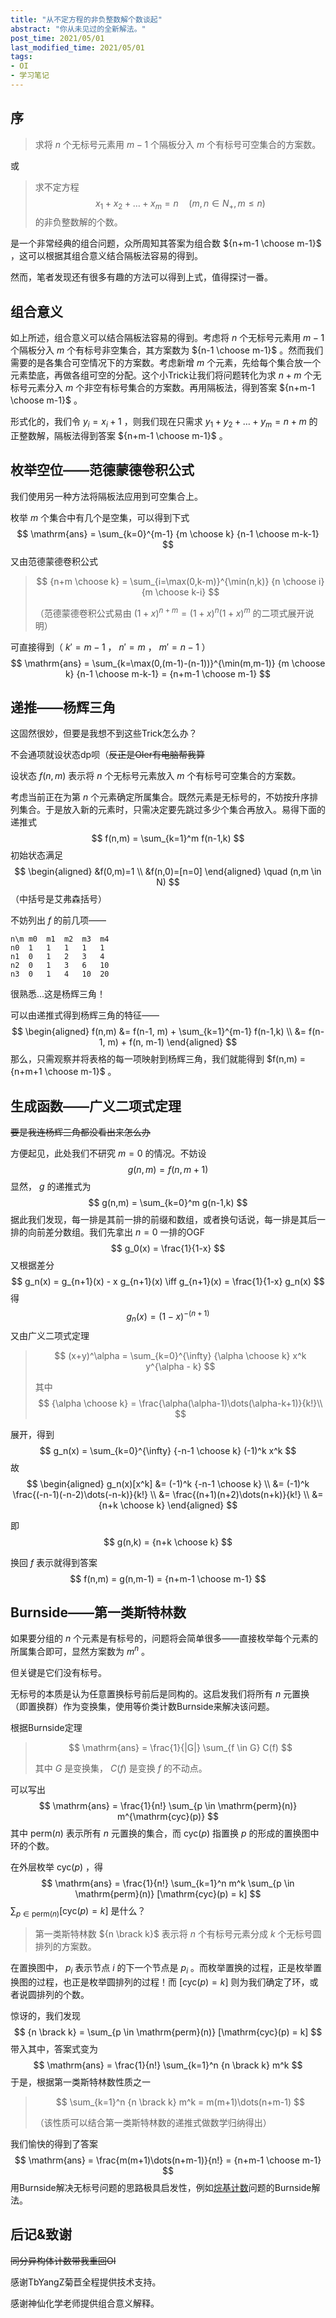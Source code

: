 ```yaml
---
title: "从不定方程的非负整数解个数谈起"
abstract: "你从未见过的全新解法。"
post_time: 2021/05/01
last_modified_time: 2021/05/01
tags:
- OI
- 学习笔记
---
```

## 序

>求将 $n$ 个无标号元素用 $m-1$ 个隔板分入 $m$ 个有标号可空集合的方案数。

或

>求不定方程
>$$
>x_1 + x_2 + \dots + x_m = n \quad (m,n \in N_+, m \le n)
>$$
>的非负整数解的个数。

是一个非常经典的组合问题，众所周知其答案为组合数 ${n+m-1 \choose m-1}$ ，这可以根据其组合意义结合隔板法容易的得到。

然而，笔者发现还有很多有趣的方法可以得到上式，值得探讨一番。

## 组合意义

如上所述，组合意义可以结合隔板法容易的得到。考虑将 $n$ 个无标号元素用 $m-1$ 个隔板分入 $m$ 个有标号非空集合，其方案数为 ${n-1 \choose m-1}$ 。然而我们需要的是各集合可空情况下的方案数。考虑新增 $m$ 个元素，先给每个集合放一个元素垫底，再做各组可空的分配。这个小Trick让我们将问题转化为求 $n+m$ 个无标号元素分入 $m$ 个非空有标号集合的方案数。再用隔板法，得到答案 ${n+m-1 \choose m-1}$ 。

形式化的，我们令 $y_i = x_i + 1$ ，则我们现在只需求 $y_1 + y_2 + \dots + y_m = n + m$ 的正整数解，隔板法得到答案 ${n+m-1 \choose m-1}$ 。

## 枚举空位——范德蒙德卷积公式

我们使用另一种方法将隔板法应用到可空集合上。

枚举 $m$ 个集合中有几个是空集，可以得到下式
$$
\mathrm{ans} = \sum_{k=0}^{m-1} {m \choose k} {n-1 \choose m-k-1}
$$
又由范德蒙德卷积公式

>$$
>{n+m \choose k} = \sum_{i=\max(0,k-m)}^{\min(n,k)} {n \choose i} {m \choose k-i}
>$$
>
>（范德蒙德卷积公式易由 $(1+x)^{n+m} = (1+x)^n (1+ x)^m$ 的二项式展开说明）

可直接得到（ $k' = m-1$ ， $n' = m$ ， $m' = n-1$ ）
$$
\mathrm{ans} = \sum_{k=\max(0,(m-1)-(n-1))}^{\min(m,m-1)} {m \choose k} {n-1 \choose m-k-1} = {n+m-1 \choose m-1}
$$

## 递推——杨辉三角

这固然很妙，但要是我想不到这些Trick怎么办？

不会通项就设状态dp呗（~~反正是OIer有电脑帮我算~~

设状态 $f(n,m)$ 表示将 $n$ 个无标号元素放入 $m$ 个有标号可空集合的方案数。

考虑当前正在为第 $n$ 个元素确定所属集合。既然元素是无标号的，不妨按升序排列集合。于是放入新的元素时，只需决定要先跳过多少个集合再放入。易得下面的递推式
$$
f(n,m) = \sum_{k=1}^m f(n-1,k)
$$
初始状态满足
$$
\begin{aligned}
&f(0,m)=1 \\
&f(n,0)=[n=0]
\end{aligned}
\quad (n,m \in N)
$$
（中括号是艾弗森括号）

不妨列出 $f$ 的前几项——

```
n\m	m0	m1	m2	m3	m4
n0	1	1	1	1	1
n1	0	1	2	3	4
n2	0	1	3	6	10
n3	0	1	4	10	20
```

很熟悉...这是杨辉三角！

可以由递推式得到杨辉三角的特征——
$$
\begin{aligned}
f(n,m) &= f(n-1, m) + \sum_{k=1}^{m-1} f(n-1,k) \\
&= f(n-1, m) + f(n, m-1)
\end{aligned}
$$
那么，只需观察并将表格的每一项映射到杨辉三角，我们就能得到 $f(n,m) = {n+m+1 \choose m-1}$ 。

## 生成函数——广义二项式定理

~~要是我连杨辉三角都没看出来怎么办~~

方便起见，此处我们不研究 $m=0$ 的情况。不妨设
$$
g(n,m) = f(n,m+1)
$$
显然， $g$ 的递推式为
$$
g(n,m) = \sum_{k=0}^m g(n-1,k)
$$
据此我们发现，每一排是其前一排的前缀和数组，或者换句话说，每一排是其后一排的向前差分数组。我们先拿出 $n=0$ 一排的OGF
$$
g_0(x) = \frac{1}{1-x}
$$
又根据差分
$$
g_n(x) = g_{n+1}(x) - x g_{n+1}(x) \iff g_{n+1}(x) = \frac{1}{1-x} g_n(x)
$$
得
$$
g_n(x) = (1-x)^{-(n+1)}
$$
又由广义二项式定理

>$$
>(x+y)^\alpha = \sum_{k=0}^{\infty} {\alpha \choose k} x^k y^{\alpha - k}
>$$
>
>其中
>$$
>{\alpha \choose k} = \frac{\alpha(\alpha-1)\dots(\alpha-k+1)}{k!}\\
>$$

展开，得到
$$
g_n(x) = \sum_{k=0}^{\infty} {-n-1 \choose k} (-1)^k x^k
$$
故
$$
\begin{aligned}
g_n(x)[x^k] &= (-1)^k {-n-1 \choose k} \\
&= (-1)^k \frac{(-n-1)(-n-2)\dots(-n-k)}{k!} \\
&= \frac{(n+1)(n+2)\dots(n+k)}{k!} \\
&= {n+k \choose k}
\end{aligned}
$$

即
$$
g(n,k) = {n+k \choose k}
$$

换回 $f$ 表示就得到答案
$$
f(n,m) = g(n,m-1) = {n+m-1 \choose m-1}
$$

## Burnside——第一类斯特林数

如果要分组的 $n$ 个元素是有标号的，问题将会简单很多——直接枚举每个元素的所属集合即可，显然方案数为 $m^n$ 。

但关键是它们没有标号。

无标号的本质是认为任意置换标号前后是同构的。这启发我们将所有 $n$ 元置换（即置换群）作为变换集，使用等价类计数Burnside来解决该问题。

根据Burnside定理

>$$
>\mathrm{ans} = \frac{1}{|G|} \sum_{f \in G} C(f)
>$$
>
>其中 $G$ 是变换集， $C(f)$ 是变换 $f$ 的不动点。

可以写出
$$
\mathrm{ans} = \frac{1}{n!} \sum_{p \in \mathrm{perm}(n)} m^{\mathrm{cyc}(p)}
$$
其中 $\mathrm{perm}(n)$ 表示所有 $n$ 元置换的集合，而 $\mathrm{cyc}(p)$ 指置换 $p$ 的形成的置换图中环的个数。

在外层枚举 $\mathrm{cyc}(p)$ ，得
$$
\mathrm{ans} = \frac{1}{n!} \sum_{k=1}^n m^k \sum_{p \in \mathrm{perm}(n)} [\mathrm{cyc}(p) = k]
$$
$\sum_{p \in \mathrm{perm}(n)} [\mathrm{cyc}(p) = k]$ 是什么？

>第一类斯特林数 ${n \brack k}$ 表示将 $n$ 个有标号元素分成 $k$ 个无标号圆排列的方案数。

在置换图中， $p_i$ 表示节点 $i$ 的下一个节点是 $p_i$ 。而枚举置换的过程，正是枚举置换图的过程，也正是枚举圆排列的过程！而 $[\mathrm{cyc}(p) = k]$ 则为我们确定了环，或者说圆排列的个数。

惊讶的，我们发现
$$
{n \brack k} = \sum_{p \in \mathrm{perm}(n)} [\mathrm{cyc}(p) = k]
$$
带入其中，答案式变为
$$
\mathrm{ans} = \frac{1}{n!} \sum_{k=1}^n {n \brack k} m^k
$$
于是，根据第一类斯特林数性质之一

>$$
>\sum_{k=1}^n {n \brack k} m^k  = m(m+1)\dots(n+m-1)
>$$
>
>（该性质可以结合第一类斯特林数的递推式做数学归纳得出）

我们愉快的得到了答案
$$
\mathrm{ans} = \frac{m(m+1)\dots(n+m-1)}{n!} = {n+m-1 \choose m-1}
$$
用Burnside解决无标号问题的思路极具启发性，例如[烷基计数](https://loj.ac/p/6538)问题的Burnside解法。

## 后记&致谢

~~同分异构体计数带我重回OI~~

感谢TbYangZ菊苣全程提供技术支持。

感谢神仙化学老师提供组合意义解释。
